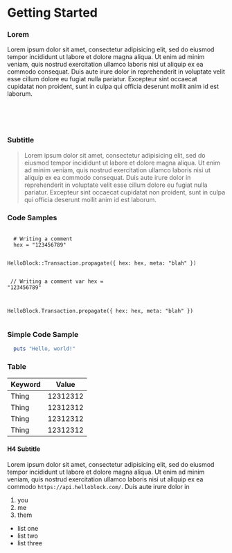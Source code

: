 Getting Started
===============

### Lorem

Lorem ipsum dolor sit amet, consectetur adipisicing elit, sed do eiusmod tempor incididunt ut labore et dolore magna aliqua. Ut enim ad minim veniam, quis nostrud exercitation ullamco laboris nisi ut aliquip ex ea commodo consequat. Duis aute irure dolor in reprehenderit in voluptate velit esse cillum dolore eu fugiat nulla pariatur. Excepteur sint occaecat cupidatat non proident, sunt in culpa qui officia deserunt mollit anim id est laborum.

<br><br><br>

### Subtitle

> Lorem ipsum dolor sit amet, consectetur adipisicing elit, sed do eiusmod
> tempor incididunt ut labore et dolore magna aliqua. Ut enim ad minim veniam,
> quis nostrud exercitation ullamco laboris nisi ut aliquip ex ea commodo
> consequat. Duis aute irure dolor in reprehenderit in voluptate velit esse
> cillum dolore eu fugiat nulla pariatur. Excepteur sint occaecat cupidatat non
> proident, sunt in culpa qui officia deserunt mollit anim id est laborum.

### Code Samples

<tabset>
  <tab heading="ruby">
    <pre>
      <code class="ruby" hljs>
  # Writing a comment
  hex = "123456789"

  HelloBlock::Transaction.propagate({
    hex: hex,
    meta: "blah"
  })
      </code>
    </pre>
  </tab>
  <tab heading="javascript">
    <pre>
      <code class="javascript" hljs>
  // Writing a comment
  var hex = "123456789"

  HelloBlock.Transaction.propagate({
  hex: hex,
  meta: "blah"
  })
      </code>
    </pre>
  </tab>
</tabset>

### Simple Code Sample


```ruby
  puts "Hello, world!"
```

### Table

| Keyword | Value    |
| ------- | -------- |
| Thing   | 12312312 |
| Thing   | 12312312 |
| Thing   | 12312312 |
| Thing   | 12312312 |

#### H4 Subtitle

Lorem ipsum dolor sit amet, consectetur adipisicing elit, sed do eiusmod
tempor incididunt ut labore et dolore magna aliqua. Ut enim ad minim veniam,
quis nostrud exercitation ullamco laboris nisi ut aliquip ex ea commodo
`https://api.helloblock.com/`. Duis aute irure dolor in

1. you
2. me
3. them


- list one
- list two
- list three
